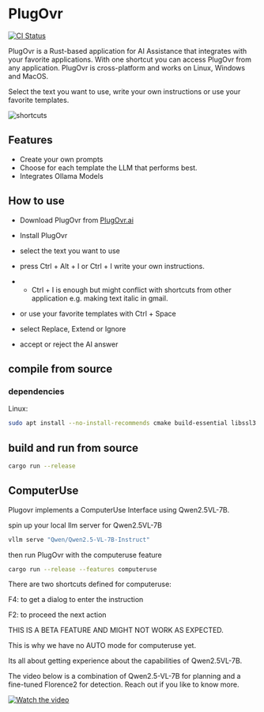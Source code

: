 # PlugOvr

[![CI Status](https://github.com/PlugOvr-ai/PlugOvr/actions/workflows/check_everything.yml/badge.svg)](https://github.com/PlugOvr-ai/PlugOvr/actions)

PlugOvr is a Rust-based application for AI Assistance that integrates with your favorite applications. With one shortcut you can access PlugOvr from any application. PlugOvr is cross-platform and works on Linux, Windows and MacOS.

Select the text you want to use, write your own instructions or use your favorite templates.

![shortcuts](https://plugovr.ai/images/shortcuts.jpg)

## Features

- Create your own prompts
- Choose for each template the LLM that performs best.
- Integrates Ollama Models 

## How to use

- Download PlugOvr from [PlugOvr.ai](https://plugovr.ai)
- Install PlugOvr
- select the text you want to use
- press Ctrl + Alt + I  or Ctrl + I  write your own instructions.
- - Ctrl + I is enough but might conflict with shortcuts from other application e.g. making text italic in gmail.

- or use your favorite templates with Ctrl + Space
- select Replace, Extend or Ignore
- accept or reject the AI answer

## compile from source

### dependencies

Linux:
```bash
sudo apt install --no-install-recommends cmake build-essential libssl3 libdbus-1-3 libglfw3-dev libgtk-3-dev libxcb1-dev libxcb-render0-dev libxcb-shape0-dev libxcb-xfixes0-dev libxdo-dev
```


## build and run from source

```bash
cargo run --release
```


## ComputerUse

Plugovr implements a ComputerUse Interface using Qwen2.5VL-7B. 

spin up your local llm server for Qwen2.5VL-7B

```bash
vllm serve "Qwen/Qwen2.5-VL-7B-Instruct"
```

then run PlugOvr with the computeruse feature

```bash
cargo run --release --features computeruse
```

There are two shortcuts defined for computeruse:

F4: to get a dialog to enter the instruction

F2: to proceed the next action

THIS IS A BETA FEATURE AND MIGHT NOT WORK AS EXPECTED.

This is why we have no AUTO mode for computeruse yet. 

Its all about getting experience about the capabilities of Qwen2.5VL-7B.

The video below is a combination of Qwen2.5-VL-7B for planning and a fine-tuned Florence2 for detection.
Reach out if you like to know more.

[![Watch the video](https://img.youtube.com/vi/VIDEO_ID/maxresdefault.jpg)](https://deepkomma.de/PlugOvr_Remote.mov)

